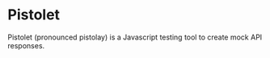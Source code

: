 # Pistolet

Pistolet (pronounced pistolay) is a Javascript testing tool to create mock API responses.
